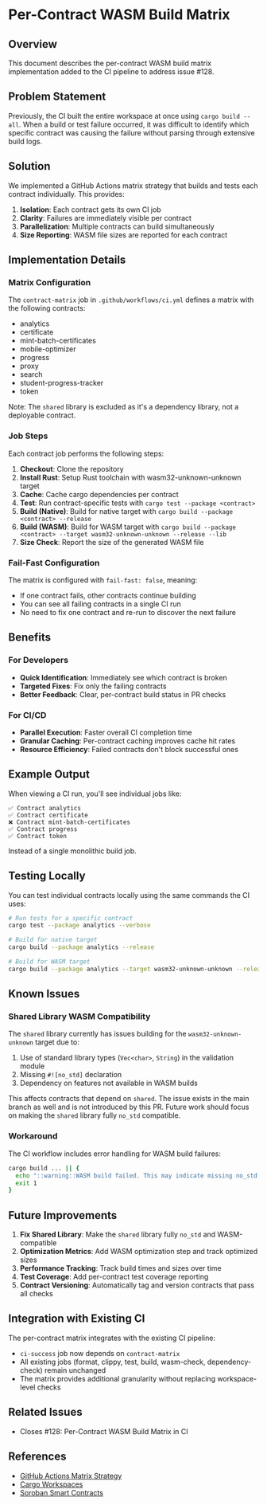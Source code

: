 # Per-Contract WASM Build Matrix

## Overview

This document describes the per-contract WASM build matrix implementation added to the CI pipeline to address issue #128.

## Problem Statement

Previously, the CI built the entire workspace at once using `cargo build --all`. When a build or test failure occurred, it was difficult to identify which specific contract was causing the failure without parsing through extensive build logs.

## Solution

We implemented a GitHub Actions matrix strategy that builds and tests each contract individually. This provides:

1. **Isolation**: Each contract gets its own CI job
2. **Clarity**: Failures are immediately visible per contract
3. **Parallelization**: Multiple contracts can build simultaneously
4. **Size Reporting**: WASM file sizes are reported for each contract

## Implementation Details

### Matrix Configuration

The `contract-matrix` job in `.github/workflows/ci.yml` defines a matrix with the following contracts:

- analytics
- certificate
- mint-batch-certificates
- mobile-optimizer
- progress
- proxy
- search
- student-progress-tracker
- token

Note: The `shared` library is excluded as it's a dependency library, not a deployable contract.

### Job Steps

Each contract job performs the following steps:

1. **Checkout**: Clone the repository
2. **Install Rust**: Setup Rust toolchain with wasm32-unknown-unknown target
3. **Cache**: Cache cargo dependencies per contract
4. **Test**: Run contract-specific tests with `cargo test --package <contract>`
5. **Build (Native)**: Build for native target with `cargo build --package <contract> --release`
6. **Build (WASM)**: Build for WASM target with `cargo build --package <contract> --target wasm32-unknown-unknown --release --lib`
7. **Size Check**: Report the size of the generated WASM file

### Fail-Fast Configuration

The matrix is configured with `fail-fast: false`, meaning:
- If one contract fails, other contracts continue building
- You can see all failing contracts in a single CI run
- No need to fix one contract and re-run to discover the next failure

## Benefits

### For Developers

- **Quick Identification**: Immediately see which contract is broken
- **Targeted Fixes**: Fix only the failing contracts
- **Better Feedback**: Clear, per-contract build status in PR checks

### For CI/CD

- **Parallel Execution**: Faster overall CI completion time
- **Granular Caching**: Per-contract caching improves cache hit rates
- **Resource Efficiency**: Failed contracts don't block successful ones

## Example Output

When viewing a CI run, you'll see individual jobs like:

```
✅ Contract analytics
✅ Contract certificate
❌ Contract mint-batch-certificates
✅ Contract progress
✅ Contract token
```

Instead of a single monolithic build job.

## Testing Locally

You can test individual contracts locally using the same commands the CI uses:

```bash
# Run tests for a specific contract
cargo test --package analytics --verbose

# Build for native target
cargo build --package analytics --release

# Build for WASM target
cargo build --package analytics --target wasm32-unknown-unknown --release --lib
```

## Known Issues

### Shared Library WASM Compatibility

The `shared` library currently has issues building for the `wasm32-unknown-unknown` target due to:

1. Use of standard library types (`Vec<char>`, `String`) in the validation module
2. Missing `#![no_std]` declaration
3. Dependency on features not available in WASM builds

This affects contracts that depend on `shared`. The issue exists in the main branch as well and is not introduced by this PR. Future work should focus on making the `shared` library fully `no_std` compatible.

### Workaround

The CI workflow includes error handling for WASM build failures:
```bash
cargo build ... || {
  echo "::warning::WASM build failed. This may indicate missing no_std compatibility."
  exit 1
}
```

## Future Improvements

1. **Fix Shared Library**: Make the `shared` library fully `no_std` and WASM-compatible
2. **Optimization Metrics**: Add WASM optimization step and track optimized sizes
3. **Performance Tracking**: Track build times and sizes over time
4. **Test Coverage**: Add per-contract test coverage reporting
5. **Contract Versioning**: Automatically tag and version contracts that pass all checks

## Integration with Existing CI

The per-contract matrix integrates with the existing CI pipeline:

- `ci-success` job now depends on `contract-matrix`
- All existing jobs (format, clippy, test, build, wasm-check, dependency-check) remain unchanged
- The matrix provides additional granularity without replacing workspace-level checks

## Related Issues

- Closes #128: Per-Contract WASM Build Matrix in CI

## References

- [GitHub Actions Matrix Strategy](https://docs.github.com/en/actions/using-jobs/using-a-matrix-for-your-jobs)
- [Cargo Workspaces](https://doc.rust-lang.org/book/ch14-03-cargo-workspaces.html)
- [Soroban Smart Contracts](https://soroban.stellar.org/docs)
